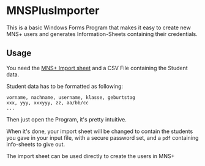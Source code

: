 # MNSPlusImporter

This is a basic Windows Forms Program that makes it easy to create new MNS+ users and generates Information-Sheets containing their credentials.

## Usage

You need the [MNS+ Import sheet](https://mnsplus.bildung-rp.de/fileadmin/user_upload/mns.bildung-rp.de/downloads/Import-MNSplus.xls) and a CSV File containing the Student data.

Student data has to be formatted as following:
```csv
vorname, nachname, username, klasse, geburtstag
xxx, yyy, xxxyyy, zz, aa/bb/cc
...
```

Then just open the Program, it's pretty intuitive.

When it's done, your import sheet will be changed to contain the students you gave in your input file, with a secure password set, and a `pdf` containing info-sheets to give out.

The import sheet can be used directly to create the users in MNS+
